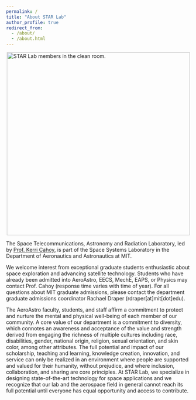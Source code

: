 ```yaml
---
permalink: /
title: "About STAR Lab"
author_profile: true
redirect_from: 
  - /about/
  - /about.html
---
```

<!-- ![This is an example image](/images/clean_room.jpg) -->
<!-- <img src="/images/clean_room.jpg" alt="This is an example image" width="600"/> -->
<!-- <img src="/images/clean_room.jpg" alt="STAR Lab members in the clean room." style="width:70%; margin-left:auto; margin-right:auto; display:block;"/> -->
<!-- <div style="width: 70%; margin: 0 auto;">
    <img src="/images/clean_room.jpg" alt="STAR Lab members in the clean room." style="width:100%;">
</div> -->
<img src="{{ base_path }}/images/clean_room.JPG" alt="STAR Lab members in the clean room." width="500" style="display: block; margin-left: auto; margin-right: auto;" />

<!-- ![STAR Lab members in the clean room.]({{ base_path }}/images/clean_room.jpg){: .align-center-image } -->



The Space Telecommunications, Astronomy and Radiation Laboratory, led by [Prof. Kerri Cahoy](https://aeroastro.mit.edu/people/kerri-cahoy/), is part of the Space Systems Laboratory in the Department of Aeronautics and Astronautics at MIT.

We welcome interest from exceptional graduate students enthusiastic about space exploration and advancing satellite technology. Students who have already been admitted into AeroAstro, EECS, MechE, EAPS, or Physics may contact Prof. Cahoy (response time varies with time of year). For all questions about MIT graduate admissions, please contact the department graduate admissions coordinator Rachael Draper (rdraper[at]mit[dot]edu).

The AeroAstro faculty, students, and staff affirm a commitment to protect and nurture the mental and physical well-being of each member of our community. A core value of our department is a commitment to diversity, which connotes an awareness and acceptance of the value and strength derived from engaging the richness of multiple cultures including race, disabilities, gender, national origin, religion, sexual orientation, and skin color, among other attributes. The full potential and impact of our scholarship, teaching and learning, knowledge creation, innovation, and service can only be realized in an environment where people are supported and valued for their humanity, without prejudice, and where inclusion, collaboration, and sharing are core principles. At STAR Lab, we specialize in designing state-of-the-art technology for space applications and we recognize that our lab and the aerospace field in general cannot reach its full potential until everyone has equal opportunity and access to contribute.